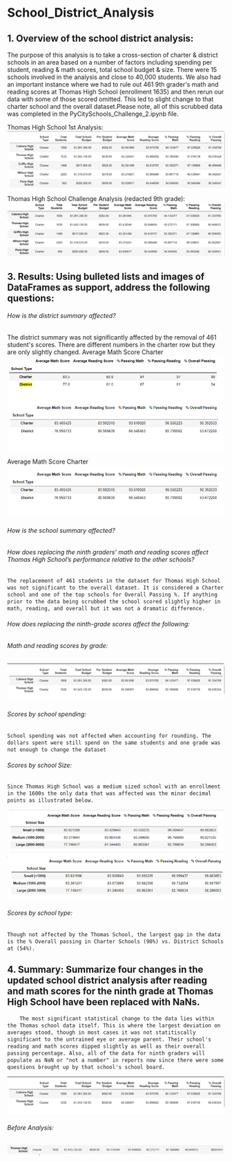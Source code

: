 # School_District_Analysis

## 1.  **Overview of the school district analysis:** 
The purpose of this analysis is to take a cross-section of charter & district schools in an area based on a number of factors including spending per student, reading & math scores, total school budget & size. There were 15 schools involved in the analysis and close to 40,000 students. We also had an important instance where we had to rule out 461 9th grader's math and reading scores at Thomas High School (enrollment 1635) and then rerun our data with some of those scored omitted. This led to slight change to that charter school and the overall dataset.Please note, all of this scrubbed data was completed in the PyCitySchools_Challenge_2.ipynb file. 

Thomas High School 1st Analysis:
![This is an image](https://github.com/PDob02/School_District_Analysis/blob/main/Resources/Thomas%20High%20School%20Before%20Analysis.png)

Thomas High School Challenge Analysis (redacted 9th grade):
![This is an image](https://github.com/PDob02/School_District_Analysis/blob/main/Resources/Thomas%20High%20School%20After%20Analysis.png)
    
## 3.  **Results:**  Using bulleted lists and images of DataFrames as support, address the following questions: 

###### How is the district summary affected? 

The district summary was not significantly affected by the removal of 461 student's scores. There are different numbers in the charter row but they are only slightly changed.
Average Math Score Charter
![This is an image](https://github.com/PDob02/School_District_Analysis/blob/main/Resources/Charter%20School%20Analysis%20Before.png)
![This is an image](https://github.com/PDob02/School_District_Analysis/blob/main/Resources/Charter%20School%20Analysis%20After.png)

Average Math Score Charter
![This is an image](https://github.com/PDob02/School_District_Analysis/blob/main/Resources/Charter%20School%20Analysis%20After.png)
    
###### How is the school summary affected?

###### How does replacing the ninth graders’ math and reading scores affect Thomas High School’s performance relative to the other schools? 
	The replacement of 461 students in the dataset for Thomas High School was not significant to the overall dataset. It is considered a Charter school and one of the top schools for Overall Passing %. If anything prior to the data being scrubbed the school scored slightly higher in math, reading, and overall but it was not a dramatic difference.
  
###### How does replacing the ninth-grade scores affect the following:
###### Math and reading scores by grade:
![This is an image](https://github.com/PDob02/School_District_Analysis/blob/main/Resources/Thomas%20High%20School%20After%20Overall.png)
###### Scores by school spending:
	School spending was not affected when accounting for rounding. The dollars spent were still spend on the same students and one grade was not enough to change the dataset
###### Scores by school Size:
	Since Thomas High School was a medium sized school with an enrollment in the 1600s the only data that was affected was the minor decimal points as illustrated below. 
![This is an image](https://github.com/PDob02/School_District_Analysis/blob/main/Resources/By%20School%20Size%20Before.png)
![This is an image](https://github.com/PDob02/School_District_Analysis/blob/main/Resources/By%20School%20Size%20After.png)
###### Scores by school type:
	Though not affected by the Thomas School, the largest gap in the data is the % Overall passing in Charter Schools (90%) vs. District Schools at (54%). 

## 4.  **Summary:**  Summarize four changes in the updated school district analysis after reading and math scores for the ninth grade at Thomas High School have been replaced with NaNs.
		The most significant statistical change to the data lies within the Thomas school data itself. This is where the largest deviation on averages stood, though in most cases it was not statitiscally significant to the untrained eye or average parent. Their school's reading and math scores dipped slightly as well as their overall passing percentage. Also, all of the data for ninth graders will populate as NaN or "not a number" in reports now since there were some questions brought up by that school's school board. 

![This is an image](https://github.com/PDob02/School_District_Analysis/blob/main/Resources/Thomas%20High%20School%20After%20Overall.png)
###### Before Analysis:
  ![This is an image](https://github.com/PDob02/School_District_Analysis/blob/main/Resources/Thomas%20High%20School%20Before%20Overall.png)
